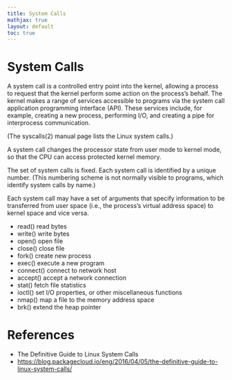 ```yaml
---
title: System Calls
mathjax: true
layout: default
toc: true
---
```





# System Calls


A system call is a controlled entry point into the kernel, allowing a process to request that the kernel perform some action on the process’s behalf. The kernel makes a range of services accessible to programs via the system call application programming interface (API). These services include, for example, creating a new process, performing I/O, and creating a pipe for interprocess communication. 


(The syscalls(2) manual page lists the Linux system calls.)


A system call changes the processor state from user mode to kernel mode, so that the CPU can access protected kernel memory.

The set of system calls is fixed. Each system call is identified by a unique number. (This numbering scheme is not normally visible to programs, which identify system calls by name.)

Each system call may have a set of arguments that specify information to be transferred from user space (i.e., the process’s virtual address space) to kernel space and vice versa.


* read()	read bytes
* write()	write bytes
* open()	open file
* close()	close file
* fork()	create new process
* exec()	execute a new program
* connect()	connect to network host
* accept()	accept a network connection
* stat()	fetch file statistics
* ioctl()	set I/O properties, or other miscellaneous functions
* nmap()	map a file to the memory address space
* brk()	extend the heap pointer


# References

* The Definitive Guide to Linux System Calls
* https://blog.packagecloud.io/eng/2016/04/05/the-definitive-guide-to-linux-system-calls/

